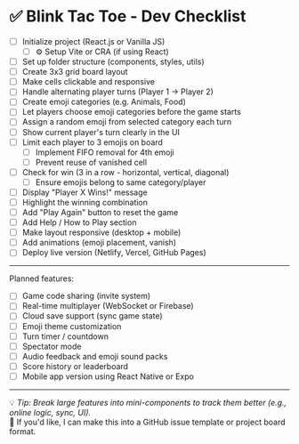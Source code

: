 # ✅ Blink Tac Toe - Dev Checklist

- [ ] Initialize project (React.js or Vanilla JS)
  - [ ] ⚙️ Setup Vite or CRA (if using React)
- [ ] Set up folder structure (components, styles, utils)
- [ ] Create 3x3 grid board layout
- [ ] Make cells clickable and responsive
- [ ] Handle alternating player turns (Player 1 → Player 2)
- [ ] Create emoji categories (e.g. Animals, Food)
- [ ] Let players choose emoji categories before the game starts
- [ ] Assign a random emoji from selected category each turn
- [ ] Show current player's turn clearly in the UI
- [ ] Limit each player to 3 emojis on board
  - [ ] Implement FIFO removal for 4th emoji
  - [ ] Prevent reuse of vanished cell
- [ ] Check for win (3 in a row - horizontal, vertical, diagonal)
  - [ ] Ensure emojis belong to same category/player
- [ ] Display "Player X Wins!" message
- [ ] Highlight the winning combination
- [ ] Add "Play Again" button to reset the game
- [ ] Add Help / How to Play section
- [ ] Make layout responsive (desktop + mobile)
- [ ] Add animations (emoji placement, vanish)
- [ ] Deploy live version (Netlify, Vercel, GitHub Pages)

---
Planned features:

- [ ] Game code sharing (invite system)
- [ ] Real-time multiplayer (WebSocket or Firebase)
- [ ] Cloud save support (sync game state)
- [ ] Emoji theme customization
- [ ] Turn timer / countdown
- [ ] Spectator mode
- [ ] Audio feedback and emoji sound packs
- [ ] Score history or leaderboard
- [ ] Mobile app version using React Native or Expo

---

💡 *Tip: Break large features into mini-components to track them better (e.g., online logic, sync, UI).*  
💬 If you'd like, I can make this into a GitHub issue template or project board format.
